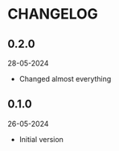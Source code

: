 # CHANGELOG

## 0.2.0
28-05-2024

- Changed almost everything

## 0.1.0
26-05-2024

- Initial version